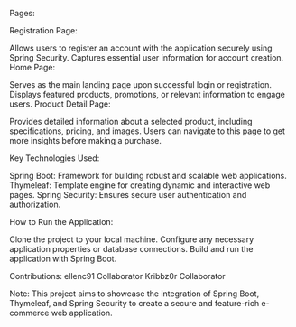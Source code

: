 Pages:

Registration Page:

Allows users to register an account with the application securely using Spring Security.
Captures essential user information for account creation.
Home Page:

Serves as the main landing page upon successful login or registration.
Displays featured products, promotions, or relevant information to engage users.
Product Detail Page:

Provides detailed information about a selected product, including specifications, pricing, and images.
Users can navigate to this page to get more insights before making a purchase.

Key Technologies Used:

Spring Boot: Framework for building robust and scalable web applications.
Thymeleaf: Template engine for creating dynamic and interactive web pages.
Spring Security: Ensures secure user authentication and authorization.

How to Run the Application:

Clone the project to your local machine.
Configure any necessary application properties or database connections.
Build and run the application with Spring Boot.

Contributions: 
ellenc91 Collaborator
Kribbz0r Collaborator

Note:
This project aims to showcase the integration of Spring Boot, Thymeleaf, and Spring Security to create a secure and feature-rich e-commerce web application.
